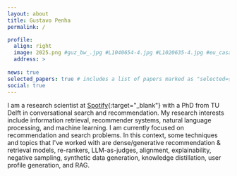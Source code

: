 ```yaml
---
layout: about
title: Gustavo Penha
permalink: /

profile:
  align: right
  image: 2025.png #guz_bw_.jpg #L1040654-4.jpg #L1020635-4.jpg #eu_casa_2.jpg #DSCF1350.jpg #eu_barcelona.jpg
  address: >
    
news: true
selected_papers: true # includes a list of papers marked as "selected={true}"
social: true
---
```


I am a research scientist at [Spotify](https://research.atspotify.com/){:target="_blank"} with a PhD from TU Delft in conversational search and recommendation. My research interests include information retrieval, recommender systems, natural language processing, and machine learning. I am currently focused on recommendation and search problems. In this context, some techniques and topics that I've worked with are dense/generative recommendation & retrieval models, re-rankers, LLM-as-judges, alignment, explainability, negative sampling, synthetic data generation, knowledge distillation, user profile generation, and RAG.